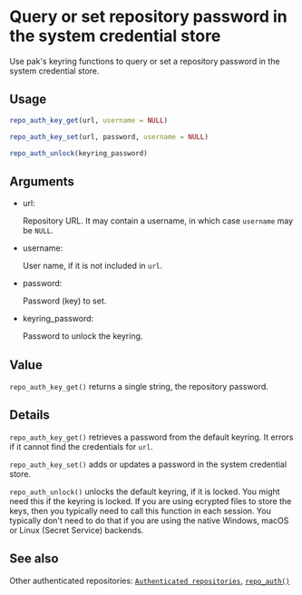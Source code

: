 # Query or set repository password in the system credential store

Use pak's keyring functions to query or set a repository password in the
system credential store.

## Usage

``` r
repo_auth_key_get(url, username = NULL)

repo_auth_key_set(url, password, username = NULL)

repo_auth_unlock(keyring_password)
```

## Arguments

- url:

  Repository URL. It may contain a username, in which case `username`
  may be `NULL`.

- username:

  User name, if it is not included in `url`.

- password:

  Password (key) to set.

- keyring_password:

  Password to unlock the keyring.

## Value

`repo_auth_key_get()` returns a single string, the repository password.

## Details

`repo_auth_key_get()` retrieves a password from the default keyring. It
errors if it cannot find the credentials for `url`.

`repo_auth_key_set()` adds or updates a password in the system
credential store.

`repo_auth_unlock()` unlocks the default keyring, if it is locked. You
might need this if the keyring is locked. If you are using ecrypted
files to store the keys, then you typically need to call this function
in each session. You typically don't need to do that if you are using
the native Windows, macOS or Linux (Secret Service) backends.

## See also

Other authenticated repositories:
[`Authenticated repositories`](https://pak.r-lib.org/dev/reference/repo-auth.md),
[`repo_auth()`](https://pak.r-lib.org/dev/reference/repo_auth.md)

